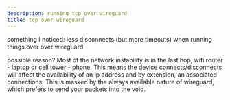```yaml
---
description: running tcp over wireguard
title: tcp over wireguard
---
```


something I noticed:
less disconnects (but more timeouts) when running things over over wireguard.

possible reason?
Most of the network instability is in the last hop,
wifi router - laptop or cell tower - phone.
This means the device connects/disconnects will affect the availability of an ip address
and by extension, an associated connections.
This is masked by the always available nature of wireguard,
which prefers to send your packets into the void.
